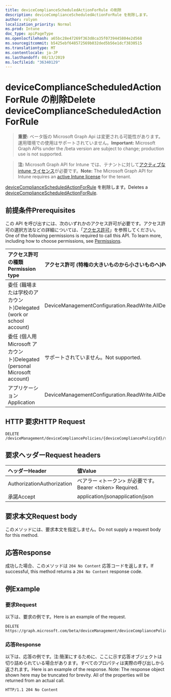```yaml
---
title: deviceComplianceScheduledActionForRule の削除
description: deviceComplianceScheduledActionForRule を削除します。
author: rolyon
localization_priority: Normal
ms.prod: Intune
doc_type: apiPageType
ms.openlocfilehash: a65bc28e47269f363d8ca35f0739445804e2d568
ms.sourcegitcommit: b5425ebf648572569b032ded5b56e1dcf3830515
ms.translationtype: MT
ms.contentlocale: ja-JP
ms.lasthandoff: 08/13/2019
ms.locfileid: "36340129"
---
```

# <a name="delete-devicecompliancescheduledactionforrule"></a><span data-ttu-id="db87d-103">deviceComplianceScheduledActionForRule の削除</span><span class="sxs-lookup"><span data-stu-id="db87d-103">Delete deviceComplianceScheduledActionForRule</span></span>

> <span data-ttu-id="db87d-104">**重要:** ベータ版の Microsoft Graph Api は変更される可能性があります。運用環境での使用はサポートされていません。</span><span class="sxs-lookup"><span data-stu-id="db87d-104">**Important:** Microsoft Graph APIs under the /beta version are subject to change; production use is not supported.</span></span>

> <span data-ttu-id="db87d-105">**注:** Microsoft Graph API for Intune では、テナントに対して[アクティブな intune ライセンス](https://go.microsoft.com/fwlink/?linkid=839381)が必要です。</span><span class="sxs-lookup"><span data-stu-id="db87d-105">**Note:** The Microsoft Graph API for Intune requires an [active Intune license](https://go.microsoft.com/fwlink/?linkid=839381) for the tenant.</span></span>

<span data-ttu-id="db87d-106">[deviceComplianceScheduledActionForRule](../resources/intune-deviceconfig-devicecompliancescheduledactionforrule.md) を削除します。</span><span class="sxs-lookup"><span data-stu-id="db87d-106">Deletes a [deviceComplianceScheduledActionForRule](../resources/intune-deviceconfig-devicecompliancescheduledactionforrule.md).</span></span>

## <a name="prerequisites"></a><span data-ttu-id="db87d-107">前提条件</span><span class="sxs-lookup"><span data-stu-id="db87d-107">Prerequisites</span></span>
<span data-ttu-id="db87d-p101">この API を呼び出すには、次のいずれかのアクセス許可が必要です。アクセス許可の選択方法などの詳細については、「[アクセス許可](/graph/permissions-reference)」を参照してください。</span><span class="sxs-lookup"><span data-stu-id="db87d-p101">One of the following permissions is required to call this API. To learn more, including how to choose permissions, see [Permissions](/graph/permissions-reference).</span></span>

|<span data-ttu-id="db87d-110">アクセス許可の種類</span><span class="sxs-lookup"><span data-stu-id="db87d-110">Permission type</span></span>|<span data-ttu-id="db87d-111">アクセス許可 (特権の大きいものから小さいものへ)</span><span class="sxs-lookup"><span data-stu-id="db87d-111">Permissions (from most to least privileged)</span></span>|
|:---|:---|
|<span data-ttu-id="db87d-112">委任 (職場または学校のアカウント)</span><span class="sxs-lookup"><span data-stu-id="db87d-112">Delegated (work or school account)</span></span>|<span data-ttu-id="db87d-113">DeviceManagementConfiguration.ReadWrite.All</span><span class="sxs-lookup"><span data-stu-id="db87d-113">DeviceManagementConfiguration.ReadWrite.All</span></span>|
|<span data-ttu-id="db87d-114">委任 (個人用 Microsoft アカウント)</span><span class="sxs-lookup"><span data-stu-id="db87d-114">Delegated (personal Microsoft account)</span></span>|<span data-ttu-id="db87d-115">サポートされていません。</span><span class="sxs-lookup"><span data-stu-id="db87d-115">Not supported.</span></span>|
|<span data-ttu-id="db87d-116">アプリケーション</span><span class="sxs-lookup"><span data-stu-id="db87d-116">Application</span></span>|<span data-ttu-id="db87d-117">DeviceManagementConfiguration.ReadWrite.All</span><span class="sxs-lookup"><span data-stu-id="db87d-117">DeviceManagementConfiguration.ReadWrite.All</span></span>|

## <a name="http-request"></a><span data-ttu-id="db87d-118">HTTP 要求</span><span class="sxs-lookup"><span data-stu-id="db87d-118">HTTP Request</span></span>
<!-- {
  "blockType": "ignored"
}
-->
``` http
DELETE /deviceManagement/deviceCompliancePolicies/{deviceCompliancePolicyId}/scheduledActionsForRule/{deviceComplianceScheduledActionForRuleId}
```

## <a name="request-headers"></a><span data-ttu-id="db87d-119">要求ヘッダー</span><span class="sxs-lookup"><span data-stu-id="db87d-119">Request headers</span></span>
|<span data-ttu-id="db87d-120">ヘッダー</span><span class="sxs-lookup"><span data-stu-id="db87d-120">Header</span></span>|<span data-ttu-id="db87d-121">値</span><span class="sxs-lookup"><span data-stu-id="db87d-121">Value</span></span>|
|:---|:---|
|<span data-ttu-id="db87d-122">Authorization</span><span class="sxs-lookup"><span data-stu-id="db87d-122">Authorization</span></span>|<span data-ttu-id="db87d-123">ベアラー &lt;トークン&gt; が必要です。</span><span class="sxs-lookup"><span data-stu-id="db87d-123">Bearer &lt;token&gt; Required.</span></span>|
|<span data-ttu-id="db87d-124">承諾</span><span class="sxs-lookup"><span data-stu-id="db87d-124">Accept</span></span>|<span data-ttu-id="db87d-125">application/json</span><span class="sxs-lookup"><span data-stu-id="db87d-125">application/json</span></span>|

## <a name="request-body"></a><span data-ttu-id="db87d-126">要求本文</span><span class="sxs-lookup"><span data-stu-id="db87d-126">Request body</span></span>
<span data-ttu-id="db87d-127">このメソッドには、要求本文を指定しません。</span><span class="sxs-lookup"><span data-stu-id="db87d-127">Do not supply a request body for this method.</span></span>

## <a name="response"></a><span data-ttu-id="db87d-128">応答</span><span class="sxs-lookup"><span data-stu-id="db87d-128">Response</span></span>
<span data-ttu-id="db87d-129">成功した場合、このメソッドは `204 No Content` 応答コードを返します。</span><span class="sxs-lookup"><span data-stu-id="db87d-129">If successful, this method returns a `204 No Content` response code.</span></span>

## <a name="example"></a><span data-ttu-id="db87d-130">例</span><span class="sxs-lookup"><span data-stu-id="db87d-130">Example</span></span>

### <a name="request"></a><span data-ttu-id="db87d-131">要求</span><span class="sxs-lookup"><span data-stu-id="db87d-131">Request</span></span>
<span data-ttu-id="db87d-132">以下は、要求の例です。</span><span class="sxs-lookup"><span data-stu-id="db87d-132">Here is an example of the request.</span></span>
``` http
DELETE https://graph.microsoft.com/beta/deviceManagement/deviceCompliancePolicies/{deviceCompliancePolicyId}/scheduledActionsForRule/{deviceComplianceScheduledActionForRuleId}
```

### <a name="response"></a><span data-ttu-id="db87d-133">応答</span><span class="sxs-lookup"><span data-stu-id="db87d-133">Response</span></span>
<span data-ttu-id="db87d-p102">以下は、応答の例です。注:簡潔にするために、ここに示す応答オブジェクトは切り詰められている場合があります。すべてのプロパティは実際の呼び出しから返されます。</span><span class="sxs-lookup"><span data-stu-id="db87d-p102">Here is an example of the response. Note: The response object shown here may be truncated for brevity. All of the properties will be returned from an actual call.</span></span>
``` http
HTTP/1.1 204 No Content
```







